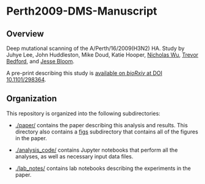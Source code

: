 # Perth2009-DMS-Manuscript

## Overview

Deep mutational scanning of the A/Perth/16/2009(H3N2) HA.
Study by Juhye Lee, John Huddleston, Mike Doud, Katie Hooper, [Nicholas Wu](https://wchnicholas.wordpress.com/), [Trevor Bedford](http://bedford.io/), and [Jesse Bloom](https://research.fhcrc.org/bloom/en.html).

A pre-print describing this study is [available on _bioRxiv_ at DOI 10.1101/298364](https://doi.org/10.1101/298364).

## Organization

This repository is organized into the following subdirectories:

* [./paper/](./paper/) contains the paper describing this analysis and results. This directory also contains a [figs](./paper/figs) subdirectory that contains all of the figures in the paper.

* [./analysis_code/]([./analysis_code/) contains Jupyter notebooks that perform all the analyses, as well as necessary input data files.

* [./lab_notes/]([./lab_notes]) contains lab notebooks describing the experiments in the paper.
